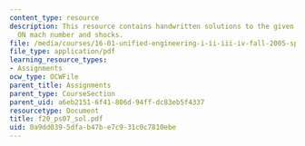 ```yaml
---
content_type: resource
description: This resource contains handwritten solutions to the given problem set
  ON mach number and shocks.
file: /media/courses/16-01-unified-engineering-i-ii-iii-iv-fall-2005-spring-2006/0a9dd0395dfab47be7c931c0c7810ebe_f20_ps07_sol.pdf
file_type: application/pdf
learning_resource_types:
- Assignments
ocw_type: OCWFile
parent_title: Assignments
parent_type: CourseSection
parent_uid: a6eb2151-6f41-806d-94ff-dc83eb5f4337
resourcetype: Document
title: f20_ps07_sol.pdf
uid: 0a9dd039-5dfa-b47b-e7c9-31c0c7810ebe
---
```

